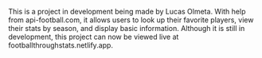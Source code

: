 This is a project in development being made by Lucas Olmeta. With help from api-football.com, it allows users to look up their favorite players, view their stats by season, and display basic information. Although it is still in development, this project can now be viewed live at footballthroughstats.netlify.app. 
